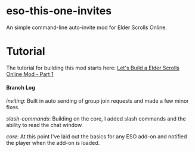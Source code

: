 # eso-this-one-invites

An simple command-line auto-invite mod for Elder Scrolls Online.

# Tutorial

The tutorial for building this mod starts here: [Let's Build a Elder Scrolls Online Mod - Part 1](/2017/08/09/ESO/build-elder-scrolls-online-mod-1/)

#### Branch Log

*inviting*: Built in auto sending of group join requests and made a few minor fixes.

*slash-commands*: Building on the core, I added slash commands and the ability to read the chat window.

*core*: At this point I've laid out the basics for any ESO add-on and notified the player when the add-on is loaded.